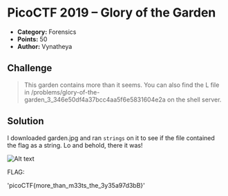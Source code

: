 # PicoCTF 2019 – Glory of the Garden

* **Category:** Forensics
* **Points:** 50
* **Author:** Vynatheya

## Challenge

> This garden contains more than it seems. You can also find the L file in /problems/glory-of-the-garden_3_346e50df4a37bcc4aa5f6e5831604e2a on the shell server.

## Solution

I downloaded garden.jpg and ran `strings` on it to see if the file contained the flag as a string. Lo and behold, there it was!

![Alt text](/Images/gardenTerminal.jpg?raw=true "Terminal Output")

FLAG:

'picoCTF{more_than_m33ts_the_3y35a97d3bB}'
